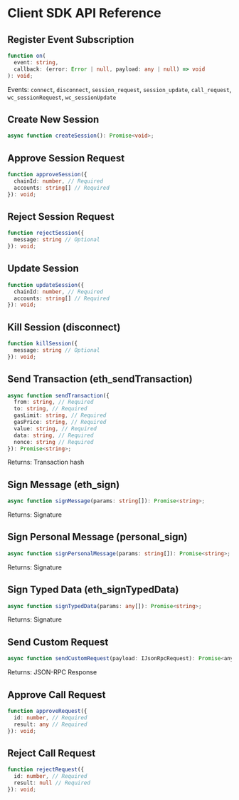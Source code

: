 # Client SDK API Reference

## Register Event Subscription

```typescript
function on(
  event: string,
  callback: (error: Error | null, payload: any | null) => void
): void;
```

Events: `connect`, `disconnect`, `session_request`, `session_update`, `call_request`, `wc_sessionRequest`, `wc_sessionUpdate`

## Create New Session

```typescript
async function createSession(): Promise<void>;
```

## Approve Session Request

```typescript
function approveSession({
  chainId: number, // Required
  accounts: string[] // Required
}): void;
```

## Reject Session Request

```typescript
function rejectSession({
  message: string // Optional
}): void;
```

## Update Session

```typescript
function updateSession({
  chainId: number, // Required
  accounts: string[] // Required
}): void;
```

## Kill Session \(disconnect\)

```typescript
function killSession({
  message: string // Optional
}): void;
```

## Send Transaction \(eth_sendTransaction\)

```typescript
async function sendTransaction({
  from: string, // Required
  to: string, // Required
  gasLimit: string, // Required
  gasPrice: string, // Required
  value: string, // Required
  data: string, // Required
  nonce: string // Required
}): Promise<string>;
```

Returns: Transaction hash

## Sign Message \(eth_sign\)

```typescript
async function signMessage(params: string[]): Promise<string>;
```

Returns: Signature

## Sign Personal Message \(personal_sign\)

```typescript
async function signPersonalMessage(params: string[]): Promise<string>;
```

Returns: Signature

## Sign Typed Data \(eth_signTypedData\)

```typescript
async function signTypedData(params: any[]): Promise<string>;
```

Returns: Signature

## Send Custom Request

```javascript
async function sendCustomRequest(payload: IJsonRpcRequest): Promise<any>;
```

Returns: JSON-RPC Response

## Approve Call Request

```typescript
function approveRequest({
  id: number, // Required
  result: any // Required
}): void;
```

## Reject Call Request

```typescript
function rejectRequest({
  id: number, // Required
  result: null // Required
}): void;
```
